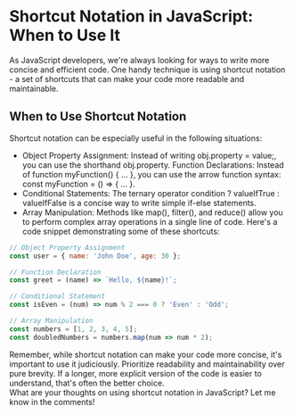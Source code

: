 # Shortcut Notation in JavaScript: When to Use It
As JavaScript developers, we're always looking for ways to write more concise and efficient code. One handy technique is using shortcut notation - a set of shortcuts that can make your code more readable and maintainable.
## When to Use Shortcut Notation
Shortcut notation can be especially useful in the following situations:
* Object Property Assignment: Instead of writing obj.property = value;, you can use the shorthand obj.property.
Function Declarations: Instead of function myFunction() { ... }, you can use the arrow function syntax: const myFunction = () => { ... }.
* Conditional Statements: The ternary operator condition ? valueIfTrue : valueIfFalse is a concise way to write simple if-else statements.
* Array Manipulation: Methods like map(), filter(), and reduce() allow you to perform complex array operations in a single line of code.
Here's a code snippet demonstrating some of these shortcuts:
```javascript
// Object Property Assignment
const user = { name: 'John Doe', age: 30 };

// Function Declaration
const greet = (name) => `Hello, ${name}!`;

// Conditional Statement
const isEven = (num) => num % 2 === 0 ? 'Even' : 'Odd';

// Array Manipulation
const numbers = [1, 2, 3, 4, 5];
const doubledNumbers = numbers.map(num => num * 2);
```
Remember, while shortcut notation can make your code more concise, it's important to use it judiciously. Prioritize readability and maintainability over pure brevity. If a longer, more explicit version of the code is easier to understand, that's often the better choice.
<br/>
What are your thoughts on using shortcut notation in JavaScript? Let me know in the comments!